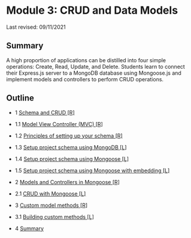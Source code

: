 # Module 3: CRUD and Data Models

Last revised: 09/11/2021

## Summary
A high proportion of applications can be distilled into four simple operations: Create,
Read, Update, and Delete. Students learn to connect their Express.js server to a
MongoDB database using Mongoose.js and implement models and controllers to
perform CRUD operations.

## Outline

- 1 [Schema and CRUD [R]](../module3-crud-and-data-models/r1-schema-and-crud/README.md)
    
- 1.1 [Model View Controller (MVC) [R]](../module3-crud-and-data-models/r1.1-model-view-controller/README.md)
    
- 1.2 [Principles of setting up your schema [R]](../module3-crud-and-data-models/r1.2-principles-of-setting-up-your-schema/README.md)
    
- 1.3 [Setup project schema using MongoDB [L]](../module3-crud-and-data-models/r1.3-setup-project-schema/README.md)
     
- 1.4 [Setup project schema using Mongoose [L]](../module3-crud-and-data-models/r1.4-setup-project-schema-using-mongoose/README.md)

- 1.5 [Setup project schema using Mongoose with embedding [L]](../module3-crud-and-data-models/r1.5-setup-project-schema-using-mongoose-embedding/README.md)

- 2 [Models and Controllers in Mongoose [R]](../module3-crud-and-data-models/r2-models-and-controllers-in-mongoose/README.md)
    
- 2.1 [CRUD with Mongoose [L]](../module3-crud-and-data-models/r2.1-crud-with-mongoose/README.md)

- 3 [Custom model methods [R]](../module3-crud-and-data-models/r3-building-custom-methods-on-mongoose/README.md)
    
- 3.1 [Building custom methods [L]](../module3-crud-and-data-models/r3.1-building-custom-methods/README.md)

- 4 [Summary](../module3-crud-and-data-models/r4-summary/README.md)